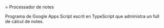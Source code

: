 = Processador de notes

Programa de Google Apps Script escrit en TypeScript que administra un full de càlcul de notes.
